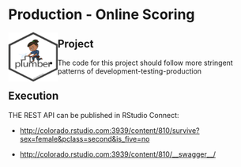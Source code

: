 Production - Online Scoring
===============================

<img src="/zzz-images/plummer-female.png" width = 100, height = 100, align = "left" />

## Project

- The code for this project should follow more stringent patterns of development-testing-production 


## Execution

THE REST API can be published in RStudio Connect:

- http://colorado.rstudio.com:3939/content/810/survive?sex=female&pclass=second&is_five=no

- http://colorado.rstudio.com:3939/content/810/__swagger__/